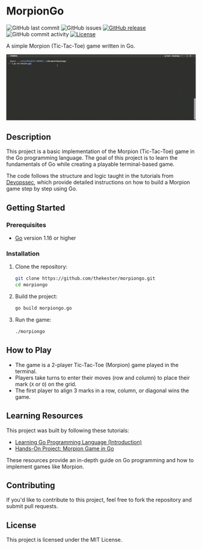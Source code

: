 # MorpionGo

![GitHub last commit](https://img.shields.io/github/last-commit/thekester/morpiongo)
![GitHub issues](https://img.shields.io/github/issues/thekester/morpiongo)
[![GitHub release](https://img.shields.io/github/v/release/thekester/morpiongo)](https://GitHub.com/thekester/morpiongo/releases/)
![GitHub commit activity](https://img.shields.io/github/commit-activity/y/thekester/morpiongo)
[![License](https://img.shields.io/badge/license-Custom-blue.svg)](https://github.com/thekester/morpiongo/blob/main/LICENSE)


A simple Morpion (Tic-Tac-Toe) game written in Go.

![Morpion Game](./morpion.gif)


## Description

This project is a basic implementation of the Morpion (Tic-Tac-Toe) game in the Go programming language. The goal of this project is to learn the fundamentals of Go while creating a playable terminal-based game. 

The code follows the structure and logic taught in the tutorials from [Devopssec](https://devopssec.fr), which provide detailed instructions on how to build a Morpion game step by step using Go.

## Getting Started

### Prerequisites

- [Go](https://golang.org/) version 1.16 or higher

### Installation

1. Clone the repository:

    ```bash
    git clone https://github.com/thekester/morpiongo.git
    cd morpiongo
    ```

2. Build the project:

    ```bash
    go build morpiongo.go
    ```

3. Run the game:

    ```bash
    ./morpiongo
    ```

## How to Play

- The game is a 2-player Tic-Tac-Toe (Morpion) game played in the terminal.
- Players take turns to enter their moves (row and column) to place their mark (`X` or `O`) on the grid.
- The first player to align 3 marks in a row, column, or diagonal wins the game.

## Learning Resources

This project was built by following these tutorials:

- [Learning Go Programming Language (Introduction)](https://devopssec.fr/article/cours-apprendre-langage-programmation-go#begin-article-section)
- [Hands-On Project: Morpion Game in Go](https://devopssec.fr/article/tp-jeu-du-morpions-golang#begin-article-section)

These resources provide an in-depth guide on Go programming and how to implement games like Morpion.

## Contributing

If you'd like to contribute to this project, feel free to fork the repository and submit pull requests.

## License

This project is licensed under the MIT License.

